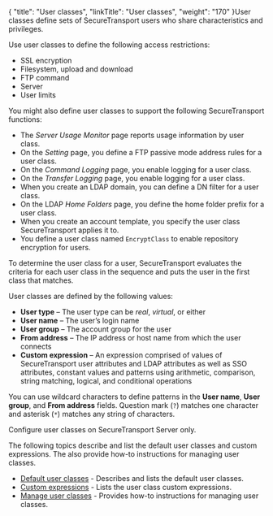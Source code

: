 {
    "title": "User classes",
    "linkTitle": "User classes",
    "weight": "170"
}User classes define sets of <span class="mc-variable axway_variables.Component_Short_Name variable">SecureTransport</span> users who share characteristics and privileges.

Use user classes to define the following access restrictions:

-   SSL encryption
-   Filesystem, upload and download
-   FTP command
-   Server
-   User limits

You might also define user classes to support the following <span class="mc-variable axway_variables.Component_Short_Name variable">SecureTransport</span> functions:

-   The *Server Usage Monitor* page reports usage information by user class.
-   On the *Setting* page, you define a FTP passive mode address rules for a user class.
-   On the *Command Logging* page, you enable logging for a user class.
-   On the *Transfer Logging* page, you enable logging for a user class.
-   When you create an LDAP domain, you can define a DN filter for a user class.
-   On the LDAP *Home Folders* page, you define the home folder prefix for a user class.
-   When you create an account template, you specify the user class <span class="mc-variable axway_variables.Component_Short_Name variable">SecureTransport</span> applies it to.
-   You define a user class named `EncryptClass` to enable repository encryption for users.

To determine the user class for a user, <span class="mc-variable axway_variables.Component_Short_Name variable">SecureTransport</span> evaluates the criteria for each user class in the sequence and puts the user in the first class that matches.

User classes are defined by the following values:

-   **User type** – The user type can be *real*, *virtual*, or either
-   **User name** – The user’s login name
-   **User group** – The account group for the user
-   **From address** – The IP address or host name from which the user connects
-   **Custom expression** – An expression comprised of values of <span class="mc-variable axway_variables.Component_Short_Name variable">SecureTransport</span> user attributes and LDAP attributes as well as SSO attributes, constant values and patterns using arithmetic, comparison, string matching, logical, and conditional operations

You can use wildcard characters to define patterns in the **User name**, **User group**, and **From address** fields. Question mark (`?`) matches one character and asterisk (`*`) matches any string of characters.

Configure user classes on <span class="mc-variable axway_variables.Component_Short_Name variable">SecureTransport</span> Server only.

The following topics describe and list the default user classes and custom expressions. The also provide how-to instructions for managing user classes.

-   <a href="c_st_default_user_classes" class="MCXref xref">Default user classes</a> - Describes and lists the default user classes.
-   <a href="c_st_custom_expressions" class="MCXref xref">Custom expressions</a> - Lists the user class custom expressions.
-   <a href="t_st_userclasses" class="MCXref xref">Manage user classes</a> - Provides how-to instructions for managing user classes.
